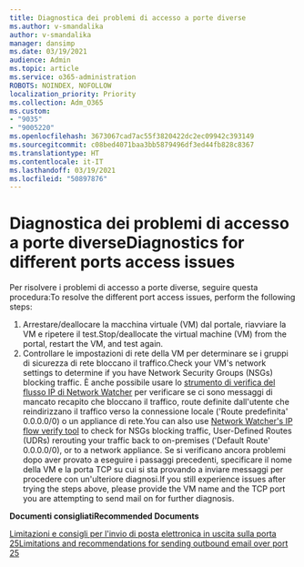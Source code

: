 ```yaml
---
title: Diagnostica dei problemi di accesso a porte diverse
ms.author: v-smandalika
author: v-smandalika
manager: dansimp
ms.date: 03/19/2021
audience: Admin
ms.topic: article
ms.service: o365-administration
ROBOTS: NOINDEX, NOFOLLOW
localization_priority: Priority
ms.collection: Adm_O365
ms.custom:
- "9035"
- "9005220"
ms.openlocfilehash: 3673067cad7ac55f3820422dc2ec09942c393149
ms.sourcegitcommit: c08bed4071baa3bb5879496df3ed44fb828c8367
ms.translationtype: HT
ms.contentlocale: it-IT
ms.lasthandoff: 03/19/2021
ms.locfileid: "50897876"
---
```

# <a name="diagnostics-for-different-ports-access-issues"></a><span data-ttu-id="441dd-102">Diagnostica dei problemi di accesso a porte diverse</span><span class="sxs-lookup"><span data-stu-id="441dd-102">Diagnostics for different ports access issues</span></span>

<span data-ttu-id="441dd-103">Per risolvere i problemi di accesso a porte diverse, seguire questa procedura:</span><span class="sxs-lookup"><span data-stu-id="441dd-103">To resolve the different port access issues, perform the following steps:</span></span>

1. <span data-ttu-id="441dd-104">Arrestare/deallocare la macchina virtuale (VM) dal portale, riavviare la VM e ripetere il test.</span><span class="sxs-lookup"><span data-stu-id="441dd-104">Stop/deallocate the virtual machine (VM) from the portal, restart the VM, and test again.</span></span> 
2. <span data-ttu-id="441dd-105">Controllare le impostazioni di rete della VM per determinare se i gruppi di sicurezza di rete bloccano il traffico.</span><span class="sxs-lookup"><span data-stu-id="441dd-105">Check your VM's network settings to determine if you have Network Security Groups (NSGs) blocking traffic.</span></span> <span data-ttu-id="441dd-106">È anche possibile usare lo [strumento di verifica del flusso IP di Network Watcher](https://docs.microsoft.com/azure/network-watcher/network-watcher-ip-flow-verify-overview?WT.mc_id=Portal-Microsoft_Azure_Support) per verificare se ci sono messaggi di mancato recapito che bloccano il traffico, route definite dall'utente che reindirizzano il traffico verso la connessione locale ('Route predefinita' 0.0.0.0/0) o un appliance di rete.</span><span class="sxs-lookup"><span data-stu-id="441dd-106">You can also use [Network Watcher's IP flow verify tool](https://docs.microsoft.com/azure/network-watcher/network-watcher-ip-flow-verify-overview?WT.mc_id=Portal-Microsoft_Azure_Support) to check for NSGs blocking traffic, User-Defined Routes (UDRs) rerouting your traffic back to on-premises ('Default Route' 0.0.0.0/0), or to a network appliance.</span></span>
<span data-ttu-id="441dd-107">Se si verificano ancora problemi dopo aver provato a eseguire i passaggi precedenti, specificare il nome della VM e la porta TCP su cui si sta provando a inviare messaggi per procedere con un'ulteriore diagnosi.</span><span class="sxs-lookup"><span data-stu-id="441dd-107">If you still experience issues after trying the steps above, please provide the VM name and the TCP port you are attempting to send mail on for further diagnosis.</span></span>

<span data-ttu-id="441dd-108">**Documenti consigliati**</span><span class="sxs-lookup"><span data-stu-id="441dd-108">**Recommended Documents**</span></span>

[<span data-ttu-id="441dd-109">Limitazioni e consigli per l'invio di posta elettronica in uscita sulla porta 25</span><span class="sxs-lookup"><span data-stu-id="441dd-109">Limitations and recommendations for sending outbound email over port 25</span></span>](https://docs.microsoft.com/azure/virtual-network/troubleshoot-outbound-smtp-connectivity)
